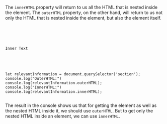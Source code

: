 The `innerHTML` property will return to us
all the HTML that is nested inside the element.
The `outerHTML` property, on the other hand, will
return to us not only the HTML that is nested
inside the element, but also the element itself.

<codeblock language="javascript" type="lesson">
<code>
<panel language="html">
<section>
    <p>Inner Text</p>
</section>
</panel>
<panel language="javascript">
let relevantInformation = document.querySelector('section');
console.log("OuterHTML:")
console.log(relevantInformation.outerHTML);
console.log("InnerHTML:")
console.log(relevantInformation.innerHTML);
</panel>
</code>
</codeblock>

The result in the console shows us
that for getting the element as well as
the nested HTML inside it, we should use `outerHTML`.
But to get only the nested HTML inside an
element, we can use `innerHTML`.
